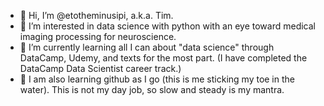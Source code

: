 - 👋 Hi, I’m @etotheminusipi, a.k.a. Tim.
- 👀 I’m interested in data science with python with an eye toward medical imaging processing for neuroscience.
- 🌱 I’m currently learning all I can about "data science" through DataCamp, Udemy, and texts for the most part. (I have completed the DataCamp Data Scientist career track.)  
- 🤞  I am also learning github as I go (this is me sticking my toe in the water). This is not my day job, so slow and steady is my mantra. 

<!---
etotheminusipi/etotheminusipi is a ✨ special ✨ repository because its `README.md` (this file) appears on your GitHub profile.
You can click the Preview link to take a look at your changes.
- 💞️ I’m looking to collaborate on ...
- 📫 How to reach me ...
--->
